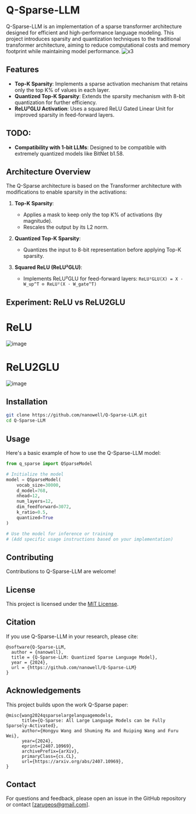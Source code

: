 # Q-Sparse-LLM

Q-Sparse-LLM is an implementation of a sparse transformer architecture designed for efficient and high-performance language modeling. This project introduces sparsity and quantization techniques to the traditional transformer architecture, aiming to reduce computational costs and memory footprint while maintaining model performance.
![x3](https://github.com/user-attachments/assets/79bb0f9e-fb25-4eb0-8899-4e497f4e34b3)

## Features

- **Top-K Sparsity**: Implements a sparse activation mechanism that retains only the top K% of values in each layer.
- **Quantized Top-K Sparsity**: Extends the sparsity mechanism with 8-bit quantization for further efficiency.
- **ReLU²GLU Activation**: Uses a squared ReLU Gated Linear Unit for improved sparsity in feed-forward layers.

## TODO:
- **Compatibility with 1-bit LLMs**: Designed to be compatible with extremely quantized models like BitNet b1.58.

## Architecture Overview

The Q-Sparse architecture is based on the Transformer architecture with modifications to enable sparsity in the activations:

1. **Top-K Sparsity**: 
   - Applies a mask to keep only the top K% of activations (by magnitude).
   - Rescales the output by its L2 norm.

2. **Quantized Top-K Sparsity**:
   - Quantizes the input to 8-bit representation before applying Top-K sparsity.

3. **Squared ReLU (ReLU²GLU)**:
   - Implements ReLU²GLU for feed-forward layers: `ReLU²GLU(X) = X · W_up^T ⊙ ReLU²(X · W_gate^T)`

## Experiment: ReLU vs ReLU2GLU
# ReLU
![image](https://github.com/user-attachments/assets/6fb08565-6e50-4262-a755-84965d684682)

# ReLU2GLU
![image](https://github.com/user-attachments/assets/f159cf4d-fe4d-4b16-b87a-2cc3dcd14104)


## Installation

```bash
git clone https://github.com/nanowell/Q-Sparse-LLM.git
cd Q-Sparse-LLM
```

## Usage

Here's a basic example of how to use the Q-Sparse-LLM model:

```python
from q_sparse import QSparseModel

# Initialize the model
model = QSparseModel(
    vocab_size=30000,
    d_model=768,
    nhead=12,
    num_layers=12,
    dim_feedforward=3072,
    k_ratio=0.5,
    quantized=True
)

# Use the model for inference or training
# (Add specific usage instructions based on your implementation)
```

## Contributing

Contributions to Q-Sparse-LLM are welcome!

## License

This project is licensed under the [MIT License](LICENSE).

## Citation

If you use Q-Sparse-LLM in your research, please cite:

```
@software{Q-Sparse-LLM,
  author = {nanowell},
  title = {Q-Sparse-LLM: Quantized Sparse Language Model},
  year = {2024},
  url = {https://github.com/nanowell/Q-Sparse-LLM}
}
```

## Acknowledgements

This project builds upon the work Q-Sparse paper:
```
@misc{wang2024qsparselargelanguagemodels,
      title={Q-Sparse: All Large Language Models can be Fully Sparsely-Activated}, 
      author={Hongyu Wang and Shuming Ma and Ruiping Wang and Furu Wei},
      year={2024},
      eprint={2407.10969},
      archivePrefix={arXiv},
      primaryClass={cs.CL},
      url={https://arxiv.org/abs/2407.10969}, 
}
```
## Contact

For questions and feedback, please open an issue in the GitHub repository or contact [zarugeos@gmail.com].
